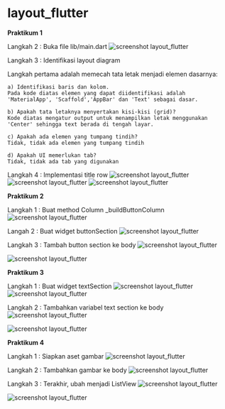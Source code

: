 # layout_flutter

**Praktikum 1**

Langkah 2 : Buka file lib/main.dart
![screenshot layout_flutter](images/Screenshot(2400).png)

Langkah 3 : Identifikasi layout diagram

Langkah pertama adalah memecah tata letak menjadi elemen dasarnya:

    a) Identifikasi baris dan kolom.
    Pada kode diatas elemen yang dapat diidentifikasi adalah 'MaterialApp', 'Scaffold','AppBar' dan 'Text' sebagai dasar.

    b) Apakah tata letaknya menyertakan kisi-kisi (grid)?
    Kode diatas mengatur output untuk menampilkan letak menggunakan 'Center' sehingga text berada di tengah layar.

    c) Apakah ada elemen yang tumpang tindih?
    Tidak, tidak ada elemen yang tumpang tindih
    
    d) Apakah UI memerlukan tab?
    Tidak, tidak ada tab yang digunakan

Langkah 4 : Implementasi title row
![screenshot layout_flutter](images/Screenshot(2403).png)
![screenshot layout_flutter](images/Screenshot(2404).png)
![screenshot layout_flutter](images/Screenshot(2411).png)


**Praktikum 2**

Langkah 1 : Buat method Column _buildButtonColumn
![screenshot layout_flutter](images/Screenshot(2443).png)

Langah 2 : Buat widget buttonSection
![screenshot layout_flutter](images/Screenshot(2421).png)

Langkah 3 : Tambah button section ke body
![screenshot layout_flutter](images/Screenshot(2420).png)

![screenshot layout_flutter](images/Screenshot(2424).png)


**Praktikum 3**

Langkah 1 : Buat widget textSection
![screenshot layout_flutter](images/Screenshot(2426).png)
![screenshot layout_flutter](images/Screenshot(2442).png)

Langkah 2 : Tambahkan variabel text section ke body
![screenshot layout_flutter](images/Screenshot(2428).png)

![screenshot layout_flutter](images/Screenshot(2425).png)


**Praktikum 4**

Langkah 1 : Siapkan aset gambar
![screenshot layout_flutter](images/Screenshot(2435).png)

Langkah 2 : Tambahkan gambar ke body
![screenshot layout_flutter](images/Screenshot(2437).png)

Langkah 3 : Terakhir, ubah menjadi ListView
![screenshot layout_flutter](images/Screenshot(2437).png)

![screenshot layout_flutter](images/Screenshot(2434).png)



